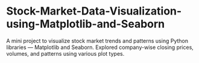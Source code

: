 # Stock-Market-Data-Visualization-using-Matplotlib-and-Seaborn
A mini project to visualize stock market trends and patterns using Python libraries — Matplotlib and Seaborn. Explored company-wise closing prices, volumes, and patterns using various plot types.
